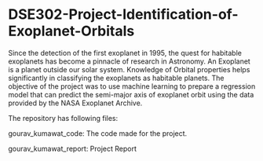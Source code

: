# DSE302-Project-Identification-of-Exoplanet-Orbitals
Since the detection of the first exoplanet in 1995, the quest for habitable exoplanets has become a pinnacle of research in Astronomy.  An Exoplanet is a planet outside our solar system. Knowledge of Orbital properties helps significantly in classifying the exoplanets as habitable planets. The objective of the project was to use machine learning to prepare a regression model that can predict the semi-major axis of exoplanet orbit using the data provided by the NASA Exoplanet Archive.


The repository has following files:

gourav_kumawat_code: The code made for the project.


gourav_kumawat_report: Project Report 
